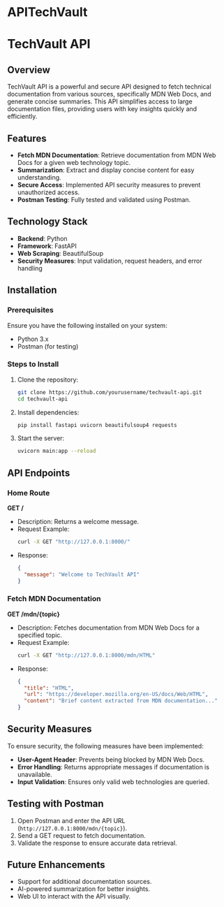 # APITechVault

# TechVault API

## Overview
TechVault API is a powerful and secure API designed to fetch technical documentation from various sources, specifically MDN Web Docs, and generate concise summaries. This API simplifies access to large documentation files, providing users with key insights quickly and efficiently.

## Features
- **Fetch MDN Documentation**: Retrieve documentation from MDN Web Docs for a given web technology topic.
- **Summarization**: Extract and display concise content for easy understanding.
- **Secure Access**: Implemented API security measures to prevent unauthorized access.
- **Postman Testing**: Fully tested and validated using Postman.

## Technology Stack
- **Backend**: Python
- **Framework**: FastAPI
- **Web Scraping**: BeautifulSoup
- **Security Measures**: Input validation, request headers, and error handling

## Installation

### Prerequisites
Ensure you have the following installed on your system:
- Python 3.x
- Postman (for testing)

### Steps to Install
1. Clone the repository:
   ```bash
   git clone https://github.com/yourusername/techvault-api.git
   cd techvault-api
   ```
2. Install dependencies:
   ```bash
   pip install fastapi uvicorn beautifulsoup4 requests
   ```
3. Start the server:
   ```bash
   uvicorn main:app --reload
   ```

## API Endpoints

### Home Route
**GET /**
- Description: Returns a welcome message.
- Request Example:
  ```bash
  curl -X GET "http://127.0.0.1:8000/"
  ```
- Response:
  ```json
  {
    "message": "Welcome to TechVault API"
  }
  ```

### Fetch MDN Documentation
**GET /mdn/{topic}**
- Description: Fetches documentation from MDN Web Docs for a specified topic.
- Request Example:
  ```bash
  curl -X GET "http://127.0.0.1:8000/mdn/HTML"
  ```
- Response:
  ```json
  {
    "title": "HTML",
    "url": "https://developer.mozilla.org/en-US/docs/Web/HTML",
    "content": "Brief content extracted from MDN documentation..."
  }
  ```

## Security Measures
To ensure security, the following measures have been implemented:
- **User-Agent Header**: Prevents being blocked by MDN Web Docs.
- **Error Handling**: Returns appropriate messages if documentation is unavailable.
- **Input Validation**: Ensures only valid web technologies are queried.

## Testing with Postman
1. Open Postman and enter the API URL (`http://127.0.0.1:8000/mdn/{topic}`).
2. Send a GET request to fetch documentation.
3. Validate the response to ensure accurate data retrieval.

## Future Enhancements
- Support for additional documentation sources.
- AI-powered summarization for better insights.
- Web UI to interact with the API visually.





